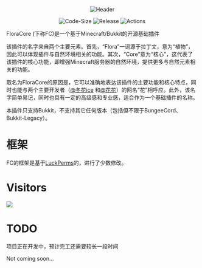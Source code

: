 <div align=center> 

![Header](https://capsule-render.vercel.app/api?type=Waving&color=timeGradient&height=200&animation=fadeIn&section=header&text=FloraCore&fontSize=100)

![Code-Size](https://img.shields.io/github/languages/code-size/FloraCore/FloraCore?style=flat-square)
![Release](https://img.shields.io/github/v/release/FloraCore/FloraCore?style=flat-square)
![Actions](https://img.shields.io/github/actions/workflow/status/FloraCore/FloraCore/gradle-publish.yml?style=flat-square)

</div>

FloraCore (下称FC)是一个基于Minecraft/Bukkit的开源基础插件

该插件的名字来自两个主要元素。首先，“Flora”一词源于拉丁文，意为“植物”，因此可以体现插件与自然环境相关的功能。其次，“Core”意为“核心”，这代表了该插件的核心功能，即增强Minecraft服务器的自然环境，提供更多与自然元素相关的功能。

取名为FloraCore的原因是，它可以准确地表达该插件的主要功能和核心特点，同时也能与两个主要开发者（[@冬花ice](https://github.com/flowerinsnowdh)
和[@花花](https://github.com/xLikeWATCHDOG/)）的网名“花”相呼应。此外，该名字简单易记，同时也具有一定的高级感和专业感，适合作为一个基础插件的名称。

本插件只支持Bukkit，不支持其它任何版本（包括但不限于BungeeCord、Bukkit-Legacy）。

# 框架

FC的框架是基于[LuckPerms](https://luckperms.net/)的，进行了少数修改。

# Visitors

![](https://count.getloli.com/get/@FloraCore?theme=rule34)

# TODO

<!-- TODO -->
项目正在开发中，预计完工还需要较长一段时间

Not coming soon...
